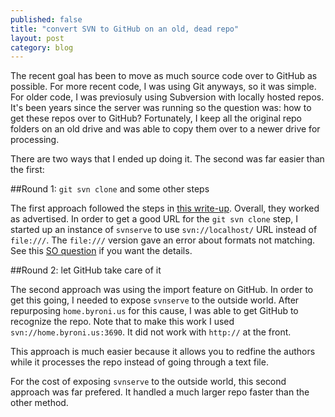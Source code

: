 ```yaml
---
published: false
title: "convert SVN to GitHub on an old, dead repo"
layout: post
category: blog
---
```


The recent goal has been to move as much source code over to GitHub as possible.  For more recent code, I was using Git anyways, so it was simple.  For older code, I was previosuly using Subversion with locally hosted repos.  It's been years since the server was running so the question was: how to get these repos over to GitHub?  Fortunately, I keep all the original repo folders on an old drive and was able to copy them over to a newer drive for processing.

There are two ways that I ended up doing it.  The second was far easier than the first:

##Round 1: `git svn clone` and some other steps

The first approach followed the steps in [this write-up](http://john.albin.net/git/convert-subversion-to-git).  Overall, they worked as advertised.  In order to get a good URL for the `git svn clone` step, I started up an instance of `svnserve` to use `svn://localhost/` URL instead of `file:///`.  The `file:///` version gave an error about formats not matching.  See this [SO question](http://stackoverflow.com/questions/5113170/git-svn-is-unable-to-fetch-from-svn-repository) if you want the details.

##Round 2: let GitHub take care of it

The second approach was using the import feature on GitHub.  In order to get this going, I needed to expose `svnserve` to the outside world.  After repurposing `home.byroni.us` for this cause, I was able to get GitHub to recognize the repo.  Note that to make this work I used `svn://home.byroni.us:3690`.  It did not work with `http://` at the front.

This approach is much easier because it allows you to redfine the authors while it processes the repo instead of going through a text file.

For the cost of exposing `svnserve` to the outside world, this second approach was far prefered.  It handled a much larger repo faster than the other method.